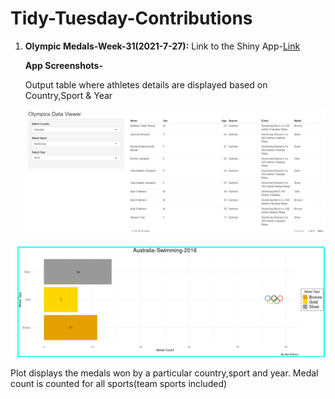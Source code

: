 # Tidy-Tuesday-Contributions

1.  **Olympic Medals-Week-31(2021-7-27):** Link to the Shiny App-[Link](https://harikrishna19.shinyapps.io/Olympics-TidyTuesday/ "Olympics")

    **App Screenshots-**

    Output table where athletes details are displayed based on Country,Sport & Year

    ![](images/Screenshot%20(193).png)

![](images/Screenshot%20(196).png)

Plot displays the medals won by a particular country,sport and year. Medal count is counted for all sports(team sports included)
